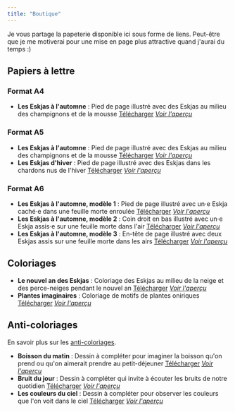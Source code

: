 ```yaml
---
title: "Boutique"
---
```

Je vous partage la papeterie disponible ici sous forme de liens. Peut-être que je me motiverai pour une mise en page plus attractive quand j'aurai du temps :)

## Papiers à lettre

### Format A4 

- **Les Eskjas à l'automne** : Pied de page illustré avec des Eskjas au milieu des champignons et de la mousse [Télécharger](https://boutique.la-papeterie-libre.fr/papiers-a-lettre/la-papeterie-libre-001_papier-a-lettre-A4/la-papeterie-libre-001_papier-a-lettre-A4.pdf) [_Voir l'aperçu_](https://boutique.la-papeterie-libre.fr/papiers-a-lettre/la-papeterie-libre-001_papier-a-lettre-A4/la-papeterie-libre-001_papier-a-lettre-A4.jpg)

### Format A5
- **Les Eskjas à l'automne** : Pied de page illustré avec des Eskjas au milieu des champignons et de la mousse [Télécharger](https://boutique.la-papeterie-libre.fr/papiers-a-lettre/la-papeterie-libre-001_papier-a-lettre-A5/la-papeterie-libre-001_papier-a-lettre-A5.pdf) [_Voir l'aperçu_](https://boutique.la-papeterie-libre.fr/papiers-a-lettre/la-papeterie-libre-001_papier-a-lettre-A5/la-papeterie-libre-001_papier-a-lettre-A5.jpg)
- **Les Eskjas d'hiver** : Pied de page illustré avec des Eskjas dans les chardons nus de l'hiver [Télécharger](https://boutique.la-papeterie-libre.fr/papiers-a-lettre/la-papeterie-libre-002_papier-a-lettre-A5/la-papeterie-libre-002_papier-a-lettre-A5.pdf) [_Voir l'aperçu_](https://boutique.la-papeterie-libre.fr/papiers-a-lettre/la-papeterie-libre-002_papier-a-lettre-A5/la-papeterie-libre-002_papier-a-lettre-A5.jpg)

### Format A6
- **Les Eskjas à l'automne, modèle 1** : Pied de page illustré avec un⋅e Eskja caché⋅e dans une feuille morte enroulée [Télécharger](https://boutique.la-papeterie-libre.fr/papiers-a-lettre/la-papeterie-libre-001_papier-a-notes-A6_modele-1/la-papeterie-libre-001_papier-a-notes-A6_modele-1.pdf) [_Voir l'aperçu_](https://boutique.la-papeterie-libre.fr/papiers-a-lettre/la-papeterie-libre-001_papier-a-notes-A6_modele-1/la-papeterie-libre-001_papier-a-notes-A6_modele-1.jpg)
- **Les Eskjas à l'automne, modèle 2** : Coin droit en bas illustré avec un⋅e Eskja assis⋅e sur une feuille morte dans l'air [Télécharger](https://boutique.la-papeterie-libre.fr/papiers-a-lettre/la-papeterie-libre-001_papier-a-notes-A6_modele-2/la-papeterie-libre-001_papier-a-notes-A6_modele-2.pdf) [_Voir l'aperçu_](https://boutique.la-papeterie-libre.fr/papiers-a-lettre/la-papeterie-libre-001_papier-a-notes-A6_modele-2/la-papeterie-libre-001_papier-a-notes-A6_modele-2.jpg)
- **Les Eskjas à l'automne, modèle 3** : En-tête de page illustré avec deux Eskjas assis sur une feuille morte dans les airs [Télécharger](https://boutique.la-papeterie-libre.fr/papiers-a-lettre/la-papeterie-libre-001_papier-a-notes-A6_modele-3/la-papeterie-libre-001_papier-a-notes-A6_modele-3.pdf) [_Voir l'aperçu_](https://boutique.la-papeterie-libre.fr/papiers-a-lettre/la-papeterie-libre-001_papier-a-notes-A6_modele-3/la-papeterie-libre-001_papier-a-notes-A6_modele-3.jpg)

## Coloriages 

- **Le nouvel an des Eskjas** : Coloriage des Eskjas au milieu de la neige et des perce-neiges pendant le nouvel an  [Télécharger](https://boutique.la-papeterie-libre.fr/coloriages/la-papeterie-libre-002_coloriage-A5/la-papeterie-libre-002_coloriage-A5.pdf) [_Voir l'aperçu_](https://boutique.la-papeterie-libre.fr/coloriages/la-papeterie-libre-002_coloriage-A5/la-papeterie-libre-002_coloriage-A5.jpg)
- **Plantes imaginaires** : Coloriage de motifs de plantes oniriques [Télécharger](https://boutique.la-papeterie-libre.fr/coloriages/la-papeterie-libre-003_coloriage-modele-1/la-papeterie-libre-003_coloriage-modele-1.pdf) [_Voir l'aperçu_](https://boutique.la-papeterie-libre.fr/coloriages/la-papeterie-libre-003_coloriage-modele-1/la-papeterie-libre-003_coloriage-modele-1.jpg)

## Anti-coloriages

En savoir plus sur les [anti-coloriages](https://apprendreaeduquer.fr/anti-coloriage-creativite-enfants/). 

- **Boisson du matin** : Dessin à compléter pour imaginer la boisson qu'on prend ou qu'on aimerait prendre au petit-déjeuner [Télécharger](https://boutique.la-papeterie-libre.fr/anti-coloriages/la-papeterie-libre-002_anti-coloriage-modele-1/la-papeterie-libre-002_anti-coloriage-modele-1.pdf) [_Voir l'aperçu_](https://boutique.la-papeterie-libre.fr/anti-coloriages/la-papeterie-libre-002_anti-coloriage-modele-1/la-papeterie-libre-002_anti-coloriage-modele-1.jpg)
- **Bruit du jour** : Dessin à compléter qui invite à écouter les bruits de notre quotidien [Télécharger](https://boutique.la-papeterie-libre.fr/anti-coloriages/la-papeterie-libre-002_anti-coloriage-modele-2/la-papeterie-libre-002_anti-coloriage-modele-2.pdf) [_Voir l'aperçu_](https://boutique.la-papeterie-libre.fr/anti-coloriages/la-papeterie-libre-002_anti-coloriage-modele-2/la-papeterie-libre-002_anti-coloriage-modele-2.jpg)
- **Les couleurs du ciel** : Dessin à compléter pour observer les couleurs que l'on voit dans le ciel [Télécharger](https://boutique.la-papeterie-libre.fr/anti-coloriages/la-papeterie-libre-002_anti-coloriage-modele-3/la-papeterie-libre-002_anti-coloriage-modele-3.pdf) [_Voir l'aperçu_](https://boutique.la-papeterie-libre.fr/anti-coloriages/la-papeterie-libre-002_anti-coloriage-modele-3/la-papeterie-libre-002_anti-coloriage-modele-3.jpg) 